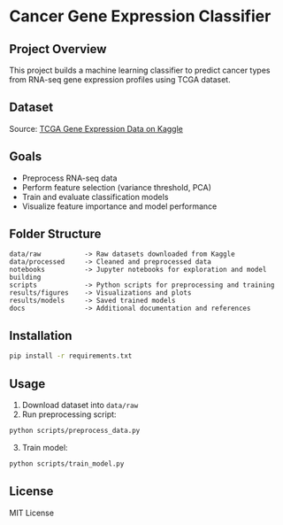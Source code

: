 # Cancer Gene Expression Classifier

## Project Overview
This project builds a machine learning classifier to predict cancer types from RNA-seq gene expression profiles using TCGA dataset.

## Dataset
Source: [TCGA Gene Expression Data on Kaggle](https://www.kaggle.com/datasets/fireballbyedimyrnmom/us-gene-expression-cancer-rnaseq)

## Goals
- Preprocess RNA-seq data
- Perform feature selection (variance threshold, PCA)
- Train and evaluate classification models
- Visualize feature importance and model performance

## Folder Structure
```
data/raw           -> Raw datasets downloaded from Kaggle
data/processed     -> Cleaned and preprocessed data
notebooks          -> Jupyter notebooks for exploration and model building
scripts            -> Python scripts for preprocessing and training
results/figures    -> Visualizations and plots
results/models     -> Saved trained models
docs               -> Additional documentation and references
```

## Installation
```bash
pip install -r requirements.txt
```

## Usage
1. Download dataset into `data/raw`
2. Run preprocessing script:
```bash
python scripts/preprocess_data.py
```
3. Train model:
```bash
python scripts/train_model.py
```

## License
MIT License

